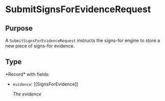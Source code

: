 # SubmitSignsForEvidenceRequest

## Purpose

<!-- --8<-- [start:purpose] -->
A `SubmitSignsForEvidenceRequest` instructs the signs-for engine to store a new piece of signs-for evidence.
<!-- --8<-- [end:purpose] -->

## Type

<!-- --8<-- [start:type] -->
<div class="type">
*Record* with fields:

- `evidence`: [[SignsForEvidence]]

  *The evidence*
</div>
<!-- --8<-- [end:type] -->